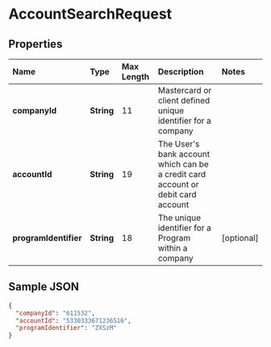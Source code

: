 # AccountSearchRequest

## Properties

| Name | Type | Max Length | Description | Notes |
| :--- | :--- | :--------- | :---------- | :---- |
| **companyId** | **String** | 11 | Mastercard or client defined unique identifier for a company ||
| **accountId** | **String** | 19 | The User's bank account which can be a credit card account or debit card account ||
| **programIdentifier** | **String** | 18 | The unique identifier for a Program within a company | [optional] |

## Sample JSON

```json
{
  "companyId": "611532",
  "accountId": "5330333671236516",
  "programIdentifier": "ZXSzM"
}
```
